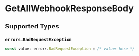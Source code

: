 # GetAllWebhookResponseBody


## Supported Types

### `errors.BadRequestException`

```typescript
const value: errors.BadRequestException = /* values here */
```

